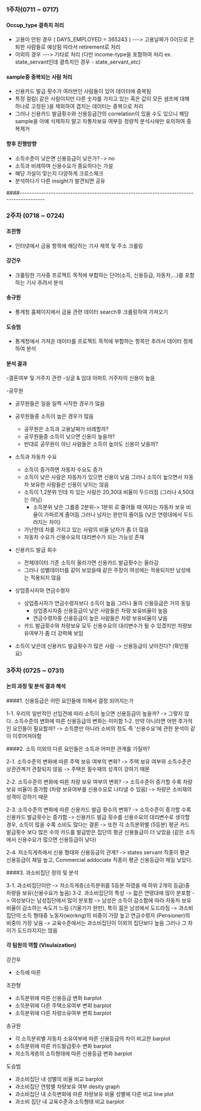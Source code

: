 ### 1주차(0711 ~ 0717)

#### Occup_type 결측치 처리

- 고용이 안된 경우 ( DAYS_EMPLOYED = 365243 )   --->   고용날짜가 0이므로 은퇴한 사람들로 예상됨 따라서 retirement로 처리
- 이외의 경우   --->   기타로 처리 (다만 income-type을 포함하여 처리 ex. state_servant인데 결측치인 경우 - state_servant_etc)


#### sample중 중복되는 사람 처리

- 신용카드 발급 횟수가 여러번인 사람들이 있어 데이터에 중복됨
- 특정 컬럼( 같은 사람이지만 다른 숫자를 가지고 있는 혹은 값이 모든 샘프에 대해 하나로 고정된 )을 제외하여 겹치는 데이터는 중복으로 처리
- 그러나 신용카드 발급횟수와 신용등급간의 correlation이 있을 수도 있으니 해당 sample을 아예 삭제하지 말고 자통차보유 여부등 정량적 분석시에만 유의하여 중복제거

#### 향후 진행방향

-  소득수준이 낮은면 신용등급이 낮은가? -> no
-  소득과 비례하여 신용수요가 중요하다는 가설
-  해당 가설이 맞는지 다양하게 크로스체크
-  분석하다가 다른 insight가 발견되면 공유 

####----------------------------------------------------------------------------------------

### 2주차 (0718 ~ 0724)

#### 조찬형
- 인터넷에서 금융 항목에 해당하는 기사 제목 및 주소 크롤링 

#### 강건우
- 크롤링한 기사중 프로젝트 목적에 부합하는 단어(소득, 신용등급, 자동차,...)를 포함하는 기사 추려서 분석

#### 송규원
- 통계청 홈페이지에서 금융 관련 데이터 search후  크롤링하여 가져오기

#### 도승범
- 통계청에서 가져온 데이터를 프로젝트 목적에 부합하는 항목만 추려서 데이터 정제하여 분석


#### 분석 결과
-결혼여부 및 거주지 관련
  -싱글 & 임대 아파트 거주자의 신용이 높음 

-공무원  
  - 공무원들은 일을 일찍 시작한 경우가 많음
  - 공무원들중 소득이 높은 경우가 많음 
    - 공무원은 소득과 고용날짜가 비례할까?
    - 공무원들중 소득이 낮으면 신용이 높을까?   
    - 반대로 공무원이 아닌 사람들은 소득이 높아도 신용이 낮을까? 
  
- 소득과 자동차 수요
  - 소득이 증가하면 자동차 수요도 증가
  - 소득이 낮은 사람은 자동차가 있으면 신용이 낮음 그러나 소득이 높으면서 자동차 보유한 사람들은 신용이 낮지는 않음
  - 소득이 1,2분위 인데 차 있는 사람은 20,30대 비율이 두드러짐 (그러나 4,50대는 아님)
    - 소득분위 낮은 그룹중 2분위-> 1분위 로 줄어들 때 여자는 자동차 보유 비율이 가파르게 줄어듬 그러나 남자는 완만히 줄어듬 (낮은 연령대에서 두드러지는 차이)
  - 가난한데 차를 가지고 있는 사람의 비율 남자가 좀 더 많음 
  - 자동차 수요가 신용수요의 대리변수가 되는 가능성 존재
    
 
- 신용카드 발급 회수
  - 전체데이터 기준 소득이 올라가면 신용카드 발급횟수는 올라감
  - 그러나 성별데이터를 같이 보았을때 같은 주장이 여성에는 적용되지만 남성에는 적용되지 않음 
 
- 상업종사자와 연금수령자
  - 상업종사자가 연금수령자보다 소득이 높음 그러나 둘의 신용등급은 거의 동일
    - 상업종사자중 신용등급이 낮은 사람들은 차량 보유비율이 높음
    - 연금수령자중 신용등급이 높은 사람들은 차량 보유비율이 낮음
  - 카드 발급횟수와 차량보유 모두 신용수요의 대리변수가 될 수 있겠지만 차량보유여부가 좀 더 강력해 보임
 
 - 소득이 낮은데 신용카드 발급횟수가 많은 사람 -> 신용등급이 낮아진다? (확인필요)
 
 
 ### 3주차 (0725 ~ 0731)
 
 #### 논의 과정 및 분석 결과 해석
 
 ####1. 신용등급은 어떤 요인들에 의해서 결정 되어지는가
 
 1-1. 우리의 일반적인 선입견에 따라 소득이 높으면 신용등급이 높을까?
      -> 그렇지 않다. 소득수준의 변화에 따른  신용등급의 변화는 미미함
 1-2. 만약 아니라면 어떤 추가적인 요인들이 필요할까?
      -> 소득뿐만 아니라 소비의 정도 즉 '신용수요'에 관한 분석이 같이 이루어져야함
 
 
 
 ####2. 소득 이외의 다른 요인들은 소득과 어떠한 관계를 가질까?
 
 2-1. 소득수준의 변화에 따른 주택 보유 여부의 변화?
      -> 주택 보유 여부와 소득수준은 상관관계가 관찰되지 않음
      -> 주택은 필수재의 성격이 강하기 때문
 
 2-2. 소득수준의 변화에 따른 차량 보유 여부의 변화?
      -> 소득수준이 증가할 수록 차량 보유 비율이 증가함 (차량 보유여부를 신용수요로 나타낼 수 있음)
      -> 차량은 소비재의 성격이 강하기 때문
 
 2-3. 소득수준의 변화에 따른 신용카드 발급 횟수의 변화?
      -> 소득수준이 증가할 수록 신용카드 발급횟수는 증가함
      -> 신용카드 발급 횟수를 신용수요의 대리변수로 생각할 경우, 소득이 많을 수록 소비도 많다는 결론
      -> 또한 각 소득분위별 (5등분) 평균 카드 발급횟수 보다 많은 수의 카드를 발급받은 집단의 평균 신용들급이 더 낮았음 (같은 소득에서 신용수요가 많으면 신용등급이 낮다)
 
 2-4. 저소득게측에서 신용 형태와 신용등급의 관계?
      -> states servant 직종이 평균 신용등급이 제일 높고, Commercial addociate 직종이 평균 신용등급이 제일 낮았다.
      
 ####3. 과소비집단 정의 및 분석
 
 3-1. 과소비집단이란
      -> 저소득게층(소득분위를 5등분 하였을 때 하위 2개의 등급)중 차량을 보유(신용수요가 높음)
 3-2. 과소비집단의 특성
      -> 젋은 연령대에 많이 분포함
      -> 여성보다는 남성집단에서 많이 분포함
      -> 남성은 소득이 감소함에 따라 자동차 보유 비율이 감소하는 속도가 느림 (기울기가 완만), 특히 젊은 남성에서 도드라짐
      -> 과소비집단의 소득 형태중 노동자(workng)의 비중이 가장 높고  연금수령자 (Pensioner)의 비중이 가장 낮음
      -> 교육수준에서는 과소비집단이 이외의 집단보다 높음 그러나 그 차이가 도드라지지는 않음
      
 #### 각 팀원의 역할 (Visulaization)
 
 강건우
 - 소득에 따른
 
 조찬형
 - 소득분위에 따른 신용등급 변화  barplot
 - 소득분위에 다른 주택소유여부 변회 barplot
 - 소득분위에 다른 차량소유여부 변회 barplot
 
 송규원
 - 각 소득분위별 자동차 소유여부에 따른 신용등급의 차이 비교한 barplot
 - 소득분위에 따른 카드발급횟수 변화 barplot
 - 저소득게층의 소득형태에 따른 신용등급 변화 barplot
 
 도승범
 - 과소비집단 내 성별의 비율 비교 barplot
 - 과소비집단 연령별 차량보유 여부 desity graph
 - 과소비집단 내 소득변화에 따른 차량보유 비율 성별에 다른 비교 line plot
 - 과소비 집단 내 교육수준과 소득형태 비교 barplot
 
